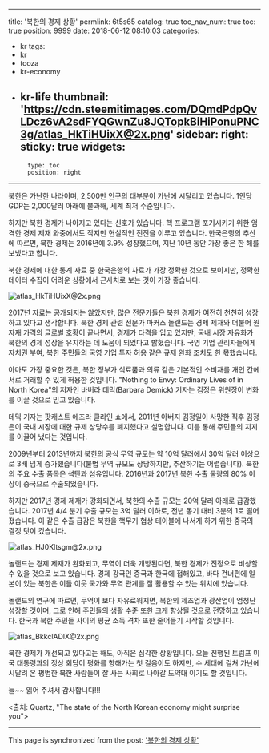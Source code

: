 
---
title: '북한의 경제 상황'
permlink: 6t5s65
catalog: true
toc_nav_num: true
toc: true
position: 9999
date: 2018-06-12 08:10:03
categories:
- kr
tags:
- kr
- tooza
- kr-economy
- kr-life
thumbnail: 'https://cdn.steemitimages.com/DQmdPdpQvLDcz6vA2sdFYQGwnZu8JQTopkBiHiPonuPNC3g/atlas_HkTiHUixX@2x.png'
sidebar:
    right:
        sticky: true
widgets:
    -
        type: toc
        position: right
---


북한은 가난한 나라이며, 2,500만 인구의 대부분이 가난에 시달리고 있습니다. 1인당 GDP는 2,000달러 아래에 불과해, 세계 최저 수준입니다. 

하지만 북한 경제가 나아지고 있다는 신호가 있습니다. 핵 프로그램 포기시키기 위한 엄격한 경제 제재 와중에서도 작지만 현실적인 진전을 이루고 있습니다. 한국은행의 추산에 따르면, 북한 경제는 2016년에 3.9% 성장했으며, 지난 10년 동안 가장 좋은 한 해를 보냈다고 합니다. 

북한 경제에 대한 통계 자료 중 한국은행의 자료가 가장 정확한 것으로 보이지만, 정확한 데이터 수집이 어려운 상황에서 근사치로 보는 것이 가장 좋습니다.

![atlas_HkTiHUixX@2x.png](https://cdn.steemitimages.com/DQmdPdpQvLDcz6vA2sdFYQGwnZu8JQTopkBiHiPonuPNC3g/atlas_HkTiHUixX@2x.png)

2017년 자료는 공개되지는 않았지만, 많은 전문가들은 북한 경제가 여전히 천천히 성장하고 있다고 생각합니다. 북한 경제 관련 전문가 마커스 놀랜드는 경제 제재와 더불어 원자재 가격의 글로벌 호황이 끝나면서, 경제가 타격을 입고 있지만, 국내 시장 자유화가 북한의 경제 성장을 유지하는 데 도움이 되었다고 밝혔습니다. 국영 기업 관리자들에게 자치권 부여, 북한 주민들의 국영 기업 투자  허용 같은 규제 완화 조치도 한 몫했습니다. 

아마도 가장 중요한 것은, 북한 정부가 식료품과 의류 같은 기본적인 소비재를 개인 간에 서로 거래할 수 있게 허용한 것입니다. "Nothing to Envy: Ordinary Lives of in North Korea"의 저자인 바버라 데믹(Barbara Demick) 기자는 김정은 위원장이 변화를 이끌 것으로 믿고 있습니다.

데믹 기자는 팟캐스트 에즈라 클라인 쇼에서, 2011년 아버지 김정일이 사망한 직후 김정은이 국내 시장에 대한 규제 상당수를 폐지했다고 설명합니다.  이를 통해 주민들의 지지를 이끌어 냈다는 것입니다.

2009년부터 2013년까지 북한의 공식 무역 규모는 약 10억 달러에서 30억 달러 이상으로 3배 넘게 증가했습니다(불법 무역 규모도 상당하지만, 추산하기는 어렵습니다). 북한의 주요 수출 품목은 석탄과 섬유입니다. 2016년과 2017년 북한 수출 물량의 80% 이상이  중국으로 수출되었습니다.

하지만 2017년 경제 제재가 강화되면서, 북한의 수출 규모는 20억 달러 아래로 급감했습니다. 2017년 4/4 분기 수출 규모는 3억 달러 이하로, 전년 동기 대비 3분의 1로 떨어졌습니다. 이 같은 수출 급감은 북한을 핵무기 협상 테이블에 나서게 하기 위한 중국의 결정 탓이 컸습니다.

![atlas_HJ0Kltsgm@2x.png](https://cdn.steemitimages.com/DQmamRDBguVCLu3ZmjQgb6UgXsS1D4bjLHVisc5ZygpgJac/atlas_HJ0Kltsgm@2x.png)

놀랜드는 경제 제재가 완화되고, 무역이 더욱 개방된다면, 북한 경제가 진정으로 비상할 수 있을 것으로 보고 있습니다. 경제 강국인 중국과 한국에 접해있고, 바다 건너편에 일본이 있는 북한은 이들 이웃 국가와 무역 관계를 잘 활용할 수 있는 위치에 있습니다. 

놀랜드의 연구에 따르면, 무역이 보다 자유로워지면, 북한의 제조업과 광산업이 엄청난 성장할 것이며, 그로 인해 주민들의 생활 수준 또한 크게 향상될 것으로 전망하고 있습니다.  한국과 북한 주민들 사이의 평균 소득 격차 또한 줄어들기 시작할 것입니다.

![atlas_BkkclADlX@2x.png](https://cdn.steemitimages.com/DQmaoPrSAB5WiYo7HWotytm38i5pFaTGGSmxdP8KCbAAxZy/atlas_BkkclADlX@2x.png)

북한 경제가 개선되고 있다고는 해도, 아직은 심각한 상황입니다. 오늘 진행된 트럼프 미국 대통령과의 정상 회담이 평화를 향해가는 첫 걸음이도 하지만, 수 세대에 걸쳐 가난에 시달려 온 평범한 북한 사람들이 잘 사는 사회로 나아갈 도약대 이기도 할 것입니다.

늘~~ 읽어 주셔서 감사합니다!!!

<출처: Quartz, "The state of the North Korean economy might surprise you">

- - -

This page is synchronized from the post: ['북한의 경제 상황'](https://steemit.com/@pius.pius/6t5s65)
